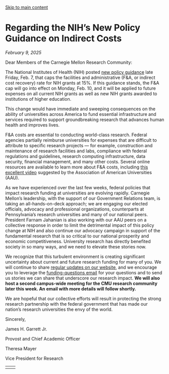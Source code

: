 [Skip to main content](https://www.cmu.edu/leadership/the-provost/campus-comms/02-09-25#main-content)

# Regarding the NIH’s New Policy Guidance on Indirect Costs

_February 9, 2025_

Dear Members of the Carnegie Mellon Research Community:

The National Institutes of Health (NIH) posted [new policy guidance](https://grants.nih.gov/grants/guide/notice-files/NOT-OD-25-068.html?utm_source=sfmc&utm_medium=email&utm_campaign=2025-02-09+NIH+Policy+Guidance&utm_term=new+policy+guidance&utm_id=605028&sfmc_id=213040575) late Friday, Feb. 7, that caps the facilities and administrative (F&A, or indirect cost recovery) rate for NIH grants at 15%. If this guidance stands, the F&A cap will go into effect on Monday, Feb. 10, and it will be applied to future expenses on all current NIH grants as well as new NIH grants awarded to institutions of higher education.

This change would have immediate and sweeping consequences on the ability of universities across America to fund essential infrastructure and services required to support groundbreaking research that advances human health and improves lives.

F&A costs are essential to conducting world-class research. Federal agencies partially reimburse universities for expenses that are difficult to attribute to specific research projects — for example, construction and maintenance of research facilities and labs, compliance with federal regulations and guidelines, research computing infrastructure, data security, financial management, and many other costs. Several online resources are available to learn more about F&A costs, including [this excellent video](https://www.youtube.com/watch?v=1XvVibv2opQ&utm_source=sfmc&utm_medium=email&utm_campaign=2025-02-09+NIH+Policy+Guidance&utm_term=this+excellent+video&utm_id=605028&sfmc_id=213040575) suggested by the Association of American Universities (AAU).

As we have experienced over the last few weeks, federal policies that impact research funding at universities are evolving rapidly. Carnegie Mellon’s leadership, with the support of our Government Relations team, is taking an all-hands-on-deck approach; we are engaging our elected officials, advocacy and professional organizations, counterparts at Pennsylvania’s research universities and many of our national peers. President Farnam Jahanian is also working with our AAU peers on a collective response in order to limit the detrimental impact of this policy change at NIH and also continue our advocacy campaign in support of the fundamental research that is so critical to our national prosperity and economic competitiveness. University research has directly benefited society in so many ways, and we need to elevate these stories now.

We recognize that this turbulent environment is creating significant uncertainty about current and future research funding for many of you. We will continue to share [regular updates on our website](https://www.cmu.edu/research-office/federal-updates/index.html?utm_source=sfmc&utm_medium=email&utm_campaign=2025-02-09+NIH+Policy+Guidance&utm_term=FAQs+on+our+website&utm_id=605028&sfmc_id=213040575), and we encourage you to leverage the [funding-questions email](mailto:funding-questions@andrew.cmu.edu) for your questions and to send us stories we can share that underscore our research impact. **We will also host a second campus-wide meeting for the CMU research community later this week. An email with more details will follow shortly.**

We are hopeful that our collective efforts will result in protecting the strong research partnership with the federal government that has made our nation’s research universities the envy of the world.

Sincerely,

James H. Garrett Jr.

Provost and Chief Academic Officer

Theresa Mayer

Vice President for Research

|     |     |
| --- | --- |
|  |  |
